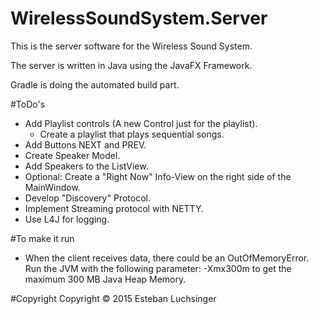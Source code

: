 # WirelessSoundSystem.Server
This is the server software for the Wireless Sound System.

The server is written in Java using the JavaFX Framework.

Gradle is doing the automated build part.

#ToDo's
- Add Playlist controls (A new Control just for the playlist).
    - Create a playlist that plays sequential songs.
- Add Buttons NEXT and PREV.
- Create Speaker Model.
- Add Speakers to the ListView.
- Optional: Create a "Right Now" Info-View on the right side of the MainWindow.
- Develop "Discovery" Protocol.
- Implement Streaming protocol with NETTY.
- Use L4J for logging.

#To make it run
- When the client receives data, there could be an OutOfMemoryError. Run the JVM with the following parameter: -Xmx300m to get the maximum 300 MB Java Heap Memory.

#Copyright
Copyright © 2015 Esteban Luchsinger
